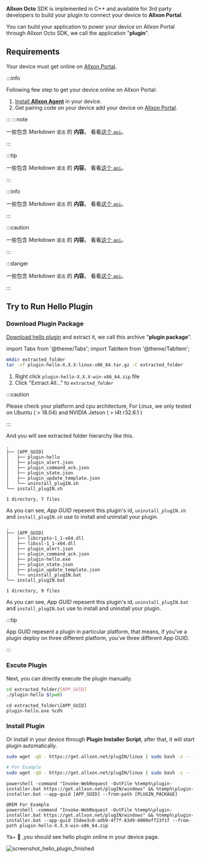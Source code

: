 **Allxon Octo** SDK is implemented in C++ and available for 3rd party developers to build your plugin to connect your device to **Allxon Portal**.

You can build your application to power your device on Allxon Portal through Allxon Octo SDK, we call the application "**plugin**".

## Requirements

Your device must get online on [Allxon Portal](https://dms.allxon.com/next/signin).

:::info

Following few step to get your device online on Allxon Portal:

1. [Install **Allxon Agent**](https://www.allxon.com/knowledge/install-allxon-agent-via-command-prompt) in your device.
2. Get pairing code on your device add your device on [Allxon Portal](https://dms.allxon.com/next/signin).

:::
:::note

一些包含 _Markdown_ `语法` 的 **内容**。 看看[这个 `api`](#)。

:::

:::tip

一些包含 _Markdown_ `语法` 的 **内容**。 看看[这个 `api`](#)。

:::

:::info

一些包含 _Markdown_ `语法` 的 **内容**。 看看[这个 `api`](#)。

:::

:::caution

一些包含 _Markdown_ `语法` 的 **内容**。 看看[这个 `api`](#)。

:::

:::danger

一些包含 _Markdown_ `语法` 的 **内容**。 看看[这个 `api`](#)。

:::

## Try to Run Hello Plugin

### Download Plugin Package

[Download hello plugin](https://github.com/allxon/plugIN-hello/releases) and extract it, we call this archive "**plugin package**".

import Tabs from '@theme/Tabs';
import TabItem from '@theme/TabItem';

<Tabs>
<TabItem value="bash" label="Linux">

```bash
mkdir extracted_folder
tar -xf plugin-hello-X.X.X-linux-x86_64.tar.gz -C extracted_folder
```

</TabItem>
<TabItem value="cmd" label="Windows">

1. Right click `plugin-hello-X.X.X-win-x86_64.zip` file
2. Click "Extract All..." to `extracted_folder`

</TabItem>
</Tabs>

:::caution

Please check your platform and cpu architecture, For Linux, we only tested on Ubuntu ( > 18.04) and NVIDIA Jetson ( > l4t r32.6.1 )

:::

And you will see extracted folder hierarchy like this.

<Tabs>
<TabItem value="bash" label="Linux">

```
.
├── [APP_GUID]
│   ├── plugin-hello
│   ├── plugin_alert.json
│   ├── plugin_command_ack.json
│   ├── plugin_state.json
│   ├── plugin_update_template.json
│   └── uninstall_plugIN.sh
└── install_plugIN.sh

1 directory, 7 files
```

As you can see, _App GUID_ repesent this plugin's id, `uninstall_plugIN.sh` and `install_plugIN.sh` use to install and uninstall your plugin.

</TabItem>
<TabItem value="cmd" label="Windows">

```
.
├── [APP_GUID]
│   ├── libcrypto-1_1-x64.dll
│   ├── libssl-1_1-x64.dll
│   ├── plugin_alert.json
│   ├── plugin_command_ack.json
│   ├── plugin-hello.exe
│   ├── plugin_state.json
│   ├── plugin_update_template.json
│   └── uninstall_plugIN.bat
└── install_plugIN.bat

1 directory, 9 files
```

As you can see, _App GUID_ repesent this plugin's id, `uninstall_plugIN.bat` and `install_plugIN.bat` use to install and uninstall your plugin.

</TabItem>
</Tabs>

:::tip

App GUID repesent a plugin in particular platform, that means, if you've a plugin deploy on three different platform, you've three different App GUID.

:::

### Excute Plugin

Next, you can directly execute the plugin manually.

<Tabs>
<TabItem value="bash" label="Linux">

```bash
cd extracted_folder/[APP_GUID]
./plugin-hello $(pwd)
```

</TabItem>
<TabItem value="cmd" label="Windows">

```batch
cd extracted_folder\[APP_GUID]
plugin-hello.exe %cd%
```

</TabItem>
</Tabs>

### Install Plugin

Or install in your device through **Plugin Installer Script**, after that, it will start plugin automatically.

<Tabs>
<TabItem value="bash" label="Linux">

```bash
sudo wget -qO - https://get.allxon.net/plugIN/linux | sudo bash -s -- --app-guid [APP_GUID] --from-path [PLUGIN_PACKAGE]

# For Example
sudo wget -qO - https://get.allxon.net/plugIN/linux | sudo bash -s -- --app-guid a8e873a1-e5df-43a2-928a-745ff9c94dfb --from-path plugin-hello-X.X.X-linux-x86_64.tar.gz
```

</TabItem>
<TabItem value="cmd" label="Windows">

```batch
powershell -command "Invoke-WebRequest -OutFile %temp%\plugin-installer.bat https://get.allxon.net/plugIN/windows" && %temp%\plugin-installer.bat --app-guid [APP_GUID] --from-path [PLUGIN_PACKAGE]

@REM For Example
powershell -command "Invoke-WebRequest -OutFile %temp%\plugin-installer.bat https://get.allxon.net/plugIN/windows" && %temp%\plugin-installer.bat --app-guid 15dee3c8-adb9-4f7f-83d9-8000eff23f1f --from-path plugin-hello-X.X.X-win-x86_64.zip
```

</TabItem>
</Tabs>

Ya~ 🥳 ,you should see hello plugin online in your device page.

![screenshot_hello_plugin_finished](_img/screenshot_hello_plugin_finished.png)

<!-- 2. Apply a `plugin_credential.json` of plugin from Allxon. -->
